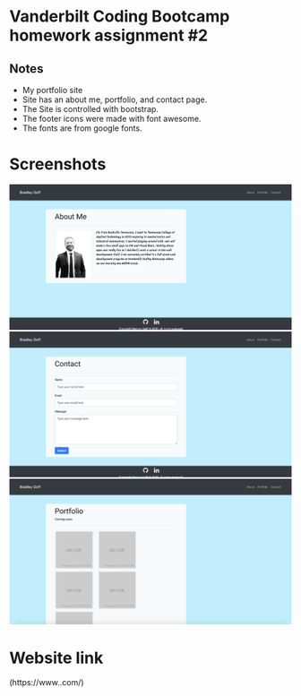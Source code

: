 # Vanderbilt Coding Bootcamp homework assignment #2


## Notes

- My portfolio site
- Site has an about me, portfolio, and contact page.
- The Site is controlled with bootstrap.
- The footer icons were made with font awesome.
- The fonts are from google fonts.

# Screenshots

![Index](assets/images/screenshot1.png)
![Index](assets/images/screenshot2.png)
![Index](assets/images/screenshot3.png)

# Website link

(https://www..com/)

